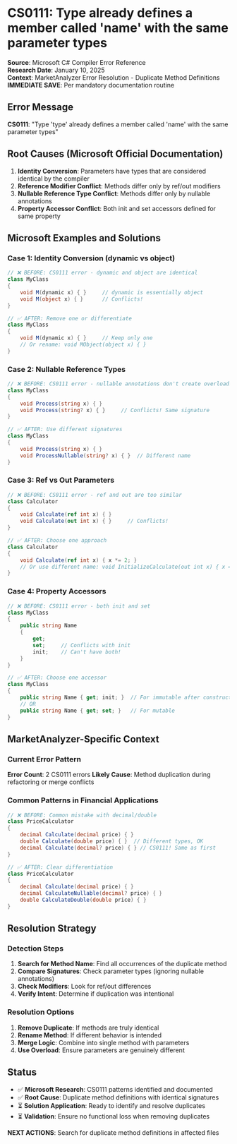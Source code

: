 # CS0111: Type already defines a member called 'name' with the same parameter types

**Source**: Microsoft C# Compiler Error Reference  
**Research Date**: January 10, 2025  
**Context**: MarketAnalyzer Error Resolution - Duplicate Method Definitions  
**IMMEDIATE SAVE**: Per mandatory documentation routine  

## Error Message

**CS0111**: "Type 'type' already defines a member called 'name' with the same parameter types"

## Root Causes (Microsoft Official Documentation)

1. **Identity Conversion**: Parameters have types that are considered identical by the compiler
2. **Reference Modifier Conflict**: Methods differ only by ref/out modifiers
3. **Nullable Reference Type Conflict**: Methods differ only by nullable annotations
4. **Property Accessor Conflict**: Both init and set accessors defined for same property

## Microsoft Examples and Solutions

### Case 1: Identity Conversion (dynamic vs object)
```csharp
// ❌ BEFORE: CS0111 error - dynamic and object are identical
class MyClass
{
    void M(dynamic x) { }     // dynamic is essentially object
    void M(object x) { }      // Conflicts!
}

// ✅ AFTER: Remove one or differentiate
class MyClass
{
    void M(dynamic x) { }     // Keep only one
    // Or rename: void MObject(object x) { }
}
```

### Case 2: Nullable Reference Types
```csharp
// ❌ BEFORE: CS0111 error - nullable annotations don't create overloads
class MyClass
{
    void Process(string x) { }      
    void Process(string? x) { }     // Conflicts! Same signature
}

// ✅ AFTER: Use different signatures
class MyClass
{
    void Process(string x) { }      
    void ProcessNullable(string? x) { }  // Different name
}
```

### Case 3: Ref vs Out Parameters
```csharp
// ❌ BEFORE: CS0111 error - ref and out are too similar
class Calculator
{
    void Calculate(ref int x) { }     
    void Calculate(out int x) { }     // Conflicts!
}

// ✅ AFTER: Choose one approach
class Calculator
{
    void Calculate(ref int x) { x *= 2; }     
    // Or use different name: void InitializeCalculate(out int x) { x = 0; }
}
```

### Case 4: Property Accessors
```csharp
// ❌ BEFORE: CS0111 error - both init and set
class MyClass
{
    public string Name 
    { 
        get; 
        set;     // Conflicts with init
        init;    // Can't have both!
    }
}

// ✅ AFTER: Choose one accessor
class MyClass
{
    public string Name { get; init; }  // For immutable after construction
    // OR
    public string Name { get; set; }   // For mutable
}
```

## MarketAnalyzer-Specific Context

### Current Error Pattern
**Error Count**: 2 CS0111 errors
**Likely Cause**: Method duplication during refactoring or merge conflicts

### Common Patterns in Financial Applications
```csharp
// ❌ BEFORE: Common mistake with decimal/double
class PriceCalculator
{
    decimal Calculate(decimal price) { }
    double Calculate(double price) { }  // Different types, OK
    decimal Calculate(decimal? price) { } // CS0111! Same as first
}

// ✅ AFTER: Clear differentiation
class PriceCalculator
{
    decimal Calculate(decimal price) { }
    decimal CalculateNullable(decimal? price) { }
    double CalculateDouble(double price) { }
}
```

## Resolution Strategy

### Detection Steps
1. **Search for Method Name**: Find all occurrences of the duplicate method
2. **Compare Signatures**: Check parameter types (ignoring nullable annotations)
3. **Check Modifiers**: Look for ref/out differences
4. **Verify Intent**: Determine if duplication was intentional

### Resolution Options
1. **Remove Duplicate**: If methods are truly identical
2. **Rename Method**: If different behavior is intended
3. **Merge Logic**: Combine into single method with parameters
4. **Use Overload**: Ensure parameters are genuinely different

## Status

- ✅ **Microsoft Research**: CS0111 patterns identified and documented
- ✅ **Root Cause**: Duplicate method definitions with identical signatures
- ⏳ **Solution Application**: Ready to identify and resolve duplicates
- ⏳ **Validation**: Ensure no functional loss when removing duplicates

**NEXT ACTIONS**: Search for duplicate method definitions in affected files